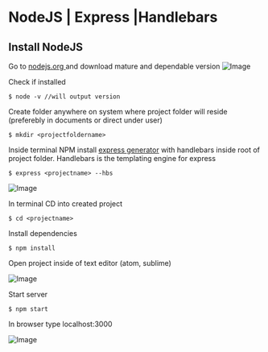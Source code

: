 # NodeJS | Express |Handlebars


## Install NodeJS


Go to [nodejs.org ](https://nodejs.org)and download mature and dependable version
![Image](https://content.screencast.com/users/paulhanna33/folders/Jing/media/fead33b3-872a-4d9f-8f1a-ab8816c693c8/00000008.png)


Check if installed



```git
$ node -v //will output version
```


Create folder anywhere on system where project folder will reside (preferebly in documents or direct under user)



```git
$ mkdir <projectfoldername>
```


Inside terminal NPM install [express generator](https://expressjs.com/en/starter/generator.html)  with handlebars inside root of project folder. Handlebars is the templating engine for express



```git
$ express <projectname> --hbs
```


![Image](https://content.screencast.com/users/paulhanna33/folders/Jing/media/07cf5732-117b-4009-aa1b-96293033d92c/00000011.png)


In terminal CD into created project



```git
$ cd <projectname>
```


Install dependencies 



```git
$ npm install
```


Open project inside of text editor (atom, sublime)


![Image](https://content.screencast.com/users/paulhanna33/folders/Jing/media/822e4d7b-6ad3-46a5-8807-a903527cae40/00000012.png)


Start server



```git
$ npm start
```


In browser type localhost:3000


![Image](https://content.screencast.com/users/paulhanna33/folders/Jing/media/c6179b10-e6a3-41a4-ba12-a74ba3f85e9f/00000013.png)




